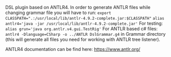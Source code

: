 DSL plugin based on ANTLR4. 
In order to generate ANTLR files while changing grammar file you will have to run: 
	`export CLASSPATH=".:/usr/local/lib/antlr-4.9.2-complete.jar:$CLASSPATH"`
	`alias antlr4='java -jar /usr/local/lib/antlr-4.9.2-complete.jar'`
	For testing: `alias grun='java org.antlr.v4.gui.TestRig'`
	For ANTLR based c# files: `antlr4 -Dlanguage=CSharp -o ../ANTLR DslGrammar.g4` in Grammar directory (this will generate all files you need for working with ANTLR tree listener).

ANTLR4 documentation can be find here: https://www.antlr.org/
